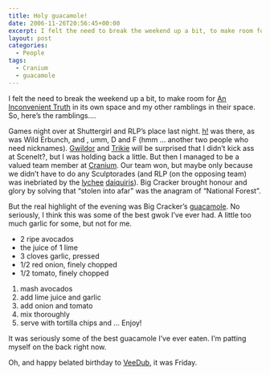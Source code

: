 ```yaml
---
title: Holy guacamole!
date: 2006-11-26T20:56:45+00:00
excerpt: I felt the need to break the weekend up a bit, to make room for An Inconvenient Truth in its own space and my other
layout: post
categories:
  - People
tags:
  - Cranium
  - guacamole
---
```

I felt the need to break the weekend up a bit, to make room for [An Inconvenient Truth](http://www.climatecrisis.net/) in its own space and my other ramblings in their space. So, here&#8217;s the ramblings&#8230;.

Games night over at Shuttergirl and RLP&#8217;s place last night. [h!](http://ppfhouse.com/art/) was there, as was Wild Erbunch, and , umm, D and F (hmm &#8230; another two people who need nicknames). [Gwildor](http://gwild0r.tumblr.com/) and [Trikie](http://trikie.tripod.com/) will be surprised that I didn&#8217;t kick ass at SceneIt?, but I was holding back a little. But then I managed to be a valued team member at [Cranium](http://store.cranium.com/catalog/product_info.php?cPath=0_0&products_id=1). Our team won, but maybe only because we didn&#8217;t have to do any Sculptorades (and RLP (on the opposing team) was inebriated by the [lychee](http://en.wikipedia.org/wiki/Lychee) [daiquiris](http://en.wikipedia.org/wiki/Daiquiri)). Big Cracker brought honour and glory by solving that &#8220;stolen into afar&#8221; was the anagram of &#8220;National Forest&#8221;.

But the real highlight of the evening was Big Cracker&#8217;s [guacamole](http://en.wikipedia.org/wiki/Guacamole). No seriously, I think this was some of the best gwok I&#8217;ve ever had. A little too much garlic for some, but not for me.

  * 2 ripe avocados
  * the juice of 1 lime
  * 3 cloves garlic, pressed
  * 1/2 red onion, finely chopped
  * 1/2 tomato, finely chopped

  1. mash avocados
  2. add lime juice and garlic
  3. add onion and tomato
  4. mix thoroughly
  5. serve with tortilla chips and &#8230; Enjoy!

It was seriously some of the best guacamole I&#8217;ve ever eaten. I&#8217;m patting myself on the back right now.

Oh, and happy belated birthday to [VeeDub](http://projectkr.blogspot.com/), it was Friday.